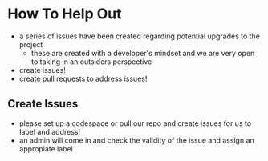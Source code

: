 # How To Help Out
- a series of issues have been created regarding potential upgrades to the project
    - these are created with a developer's mindset and we are very open to taking in an outsiders perspective
- create issues!
- create pull requests to address issues!

## Create Issues
- please set up a codespace or pull our repo and create issues for us to label and address!
- an admin will come in and check the validity of the issue and assign an appropiate label

